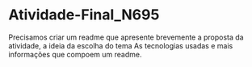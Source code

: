 # Atividade-Final_N695

Precisamos criar um readme que apresente brevemente a proposta da atividade, a ideia da escolha do tema
As tecnologias usadas e mais informações que compoem um readme. 
